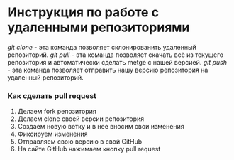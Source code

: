 # Инструкция по работе с удаленными репозиториями 

*git clone* - эта команда позволяет склонированить удаленный репозиторий.
*git pull* - эта команда позволяет скачать всё из текущего репозитория и автоматически сделать metge с нашей версией.
*git push* - эта команда позволяет отправить нашу версию репозитория на удаленный репозиторий.

### Как сделать pull request
1. Делаем fork репозитория
1. Делаем clone своей версии репозитория
3. Создаем новую ветку и в нее вносим свои изменения
4. Фиксируем изменения
5. Отправляем свою версию в свой GitHub
6. На сайте GitHub нажимаем кнопку pull request 
